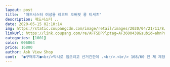 ```yaml
---
layout: post 
title:  "매드시스터 여성용 레코드 오버핏 롱 티셔츠" 
description: 매드시스터 ..
date: 2020-05-15 02:10:14 
img: https://static.coupangcdn.com/image/retail/images/2020/04/21/11/8/ef4415a1-e855-44e9-9907-44f1fb05a986.jpg 
linkUrl: https://link.coupang.com/re/AFFSDP?lptag=AF3600438&subid=ahnPublicAsk&pageKey=1524407741&itemId=2615603477&vendorItemId=70606644332&traceid=V0-113-3ffc08d187b6da24 
categories: [1001] 
color: 006064 
price: 16800 
author: Ask View Shop 
cont:  "●구매후기●<br/>박시로 입으려고 산거긴한데 .<br/>.<br/> 168/60 인 제 체형에도 너무 크고 남자 105사이즈 입어도 넉넉하게 될 사이즈예여... <br/>그에 비해 넥 라인은 좁네요.<br/>.<br/> 재질은 얇아서 여름에 좋을거같긴해요.<br/>.<br/><br/>얇은 소재와 아주 예쁜 디자인입니다<br/>옷이 커도 너무 커요.<br/>.<br/><br/>입기 편안해요<br/>추천합니다<br/>화면색.<br/> 보단 많이 연한색 이네요<br/>화면에 진한파랑색인데 ㅋ<br/>" 
---
```

